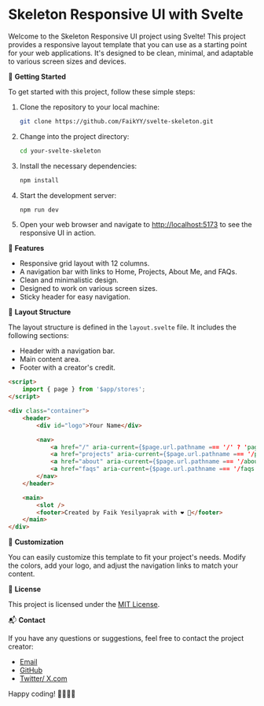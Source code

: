 # Skeleton Responsive UI with Svelte

Welcome to the Skeleton Responsive UI project using Svelte! This project provides a responsive layout template that you can use as a starting point for your web applications. It's designed to be clean, minimal, and adaptable to various screen sizes and devices.

🚀 **Getting Started**

To get started with this project, follow these simple steps:

1. Clone the repository to your local machine:

   ```bash
   git clone https://github.com/FaikYY/svelte-skeleton.git
   ```

2. Change into the project directory:

   ```bash
   cd your-svelte-skeleton
   ```

3. Install the necessary dependencies:

   ```bash
   npm install
   ```

4. Start the development server:

   ```bash
   npm run dev
   ```

5. Open your web browser and navigate to [http://localhost:5173](http://localhost:5173) to see the responsive UI in action.

🌟 **Features**

- Responsive grid layout with 12 columns.
- A navigation bar with links to Home, Projects, About Me, and FAQs.
- Clean and minimalistic design.
- Designed to work on various screen sizes.
- Sticky header for easy navigation.

📄 **Layout Structure**

The layout structure is defined in the `layout.svelte` file. It includes the following sections:

- Header with a navigation bar.
- Main content area.
- Footer with a creator's credit.

```html
<script>
	import { page } from '$app/stores';
</script>

<div class="container">
	<header>
		<div id="logo">Your Name</div>

		<nav>
			<a href="/" aria-current={$page.url.pathname === '/' ? 'page' : undefined}> Home </a>
			<a href="projects" aria-current={$page.url.pathname === '/projects' ? 'page' : undefined}> Projects </a>
			<a href="about" aria-current={$page.url.pathname === '/about' ? 'page' : undefined}> About Me </a>
			<a href="faqs" aria-current={$page.url.pathname === '/faqs' ? 'page' : undefined}> FAQs </a>
		</nav>
	</header>

	<main>
		<slot />
		<footer>Created by Faik Yesilyaprak with ❤️ 🧠</footer>
	</main>
</div>
```

🎨 **Customization**

You can easily customize this template to fit your project's needs. Modify the colors, add your logo, and adjust the navigation links to match your content.

📝 **License**

This project is licensed under the [MIT License](LICENSE).

📬 **Contact**

If you have any questions or suggestions, feel free to contact the project creator:

- [Email](mailto:faikyesilyaprak@outlook.com)
- [GitHub](https://github.com/FaikYY)
- [Twitter/ X.com](https://twitter.com/Faik_YY)

Happy coding! 🚀👨‍💻🎉
